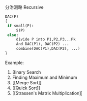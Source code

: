 分治测略 Recursive
```python
DAC(P)
{
 if small(P):
	 S(P)
 else:
	 divide P into P1,P2,P3...Pk
	 And DAC(P1), DAC(P2) ... 
	 combine(DAC(P1),DAC(P2), ...)
}
```

Example:
1. Binary Search
2. Finding Maximum and Minimum
3. [[Merge Sort]]
4. [[Quick Sort]]
5. [[Strassen's Matrix Multiplication]]